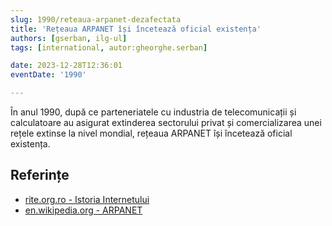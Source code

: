 ```yaml
---
slug: 1990/reteaua-arpanet-dezafectata
title: 'Rețeaua ARPANET își încetează oficial existența'
authors: [gserban, ilg-ul]
tags: [international, autor:gheorghe.serban]

date: 2023-12-28T12:36:01
eventDate: '1990'

---
```


În anul 1990, după ce parteneriatele
cu industria de telecomunicații și calculatoare au asigurat extinderea
sectorului privat și comercializarea unei rețele extinse
la nivel mondial, rețeaua ARPANET își încetează oficial existența.

<!-- truncate -->

## Referințe

- [rite.org.ro - Istoria Internetului](https://rite.org.ro/istoria-internetului/)
- [en.wikipedia.org - ARPANET](https://en.wikipedia.org/wiki/ARPANET)
